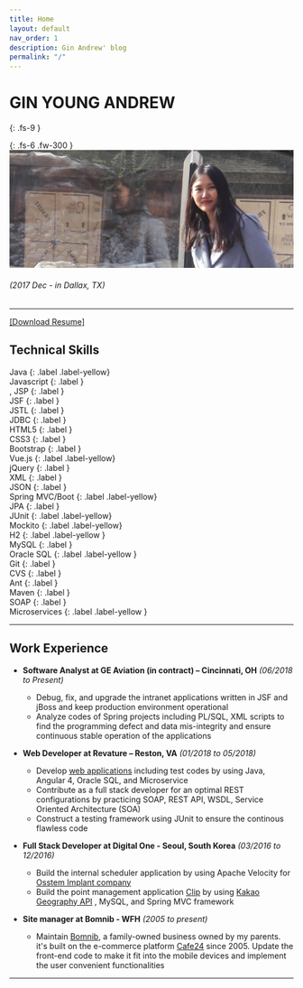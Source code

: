 ```yaml
---
title: Home
layout: default
nav_order: 1
description: Gin Andrew' blog
permalink: "/"
---
```


# GIN YOUNG ANDREW 
{: .fs-9 }

{: .fs-6 .fw-300 }
![](assets/images/profile.jpg)
###### (2017 Dec -  in Dallax, TX)

---
<a href="assets/Gin_resume.pdf">[Download Resume]</a>  
## Technical Skills
Java
{: .label .label-yellow}  
Javascript
{: .label }  
, JSP
{: .label }   
JSF
{: .label }  
JSTL
{: .label }  
JDBC
{: .label }  
HTML5
{: .label }  
CSS3
{: .label }  
Bootstrap
{: .label }  
Vue.js
{: .label .label-yellow}  
jQuery
{: .label }  
XML
{: .label }  
JSON
{: .label }  
Spring MVC/Boot
{: .label .label-yellow}   
JPA
{: .label }  
JUnit
{: .label  .label-yellow}  
Mockito
{: .label  .label-yellow}  
H2
{: .label .label-yellow }  
MySQL
{: .label }  
Oracle SQL
{: .label .label-yellow }  
Git
{: .label }  
CVS
{: .label }  
Ant
{: .label }  
Maven
{: .label }  
SOAP 
{: .label }  
Microservices
{: .label .label-yellow }

---
## Work Experience
* **Software Analyst at GE Aviation (in contract) – Cincinnati, OH**	 _(06/2018 to Present)_
	* Debug, fix, and upgrade the intranet applications written in JSF and jBoss and keep production environment operational
	 * Analyze codes of Spring projects including PL/SQL, XML scripts to find the programming defect and data mis-integrity and ensure continuous stable operation of the applications

* **Web Developer at Revature – Reston, VA**  _(01/2018 to 05/2018)_
	* Develop [web applications](https://github.com/1801Jan22Java/team-art/tree/Angular4-Gin) including test codes by using Java, Angular 4, Oracle SQL, and Microservice
	* Contribute as a full stack developer for an optimal REST configurations by practicing SOAP, REST API, WSDL, Service Oriented Architecture (SOA)
	* Construct a testing framework using JUnit to ensure the continous flawless code 

* **Full Stack Developer at Digital One - Seoul, South Korea**  _(03/2016 to 12/2016)_
	* Build the internal scheduler application by using Apache Velocity for [Osstem Implant company ](http://en.osstem.com/main/index.do)
	* Build the point management application [Clip](https://play.google.com/store/apps/details?id=com.kt.android.showtouch&hl=ko) by using [Kakao Geography API](https://apis.map.kakao.com/) , MySQL, and Spring MVC framework
	
* **Site manager at Bomnib - WFH** _(2005 to present)_
	* Maintain [Bomnib](http://m.bomnib.com), a family-owned business owned by my parents. it's built on the e-commerce platform [Cafe24](https://www.cafe24corp.com/en) since 2005. Update the front-end code to make it fit into the mobile devices and implement the user convenient functionalities

---

